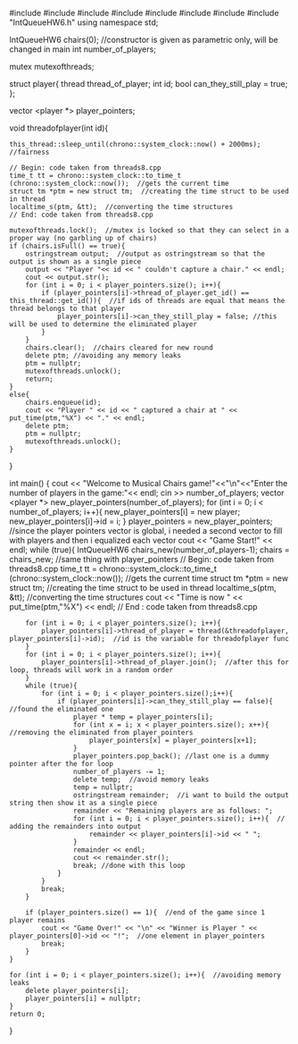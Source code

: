 #include <iostream>
#include <thread>
#include <chrono>
#include <iomanip>
#include <ctime>
#include <vector>
#include <mutex>
#include "IntQueueHW6.h"
using namespace std;

IntQueueHW6 chairs(0);  //constructor is given as parametric only, will be changed in main
int number_of_players;

mutex mutexofthreads;

struct player{
    thread thread_of_player;
    int id;
    bool can_they_still_play = true;
};

vector <player *> player_pointers;

void threadofplayer(int id){

    this_thread::sleep_until(chrono::system_clock::now() + 2000ms);  //fairness

    // Begin: code taken from threads8.cpp
    time_t tt = chrono::system_clock::to_time_t (chrono::system_clock::now());  //gets the current time
    struct tm *ptm = new struct tm;  //creating the time struct to be used in thread
    localtime_s(ptm, &tt);  //converting the time structures
    // End: code taken from threads8.cpp

    mutexofthreads.lock();  //mutex is locked so that they can select in a proper way (no garbling up of chairs)
    if (chairs.isFull() == true){
        ostringstream output;  //output as ostringstream so that the output is shown as a single piece
        output << "Player "<< id << " couldn't capture a chair." << endl;
        cout << output.str();
        for (int i = 0; i < player_pointers.size(); i++){
            if (player_pointers[i]->thread_of_player.get_id() == this_thread::get_id()){  //if ids of threads are equal that means the thread belongs to that player
                player_pointers[i]->can_they_still_play = false; //this will be used to determine the eliminated player
            }
        }
        chairs.clear();  //chairs cleared for new round
        delete ptm; //avoiding any memory leaks
        ptm = nullptr;
        mutexofthreads.unlock();
        return;
    }
    else{
        chairs.enqueue(id);
        cout << "Player " << id << " captured a chair at " << put_time(ptm,"%X") << "." << endl;
        delete ptm;
        ptm = nullptr;
        mutexofthreads.unlock();
    }
}

int main() {
    cout << "Welcome to Musical Chairs game!"<<"\n"<<"Enter the number of players in the game:"<< endl;
    cin >> number_of_players;
    vector <player *> new_player_pointers(number_of_players);
    for (int i = 0; i < number_of_players; i++){
        new_player_pointers[i] = new player;
        new_player_pointers[i]->id = i;
    }
    player_pointers = new_player_pointers;  //since the player pointers vector is global, i needed a second vector to fill with players and then i equalized each vector
    cout << "Game Start!" << endl;
    while (true){
        IntQueueHW6 chairs_new(number_of_players-1);
        chairs = chairs_new;  //same thing with player_pointers
        // Begin: code taken from threads8.cpp
        time_t tt = chrono::system_clock::to_time_t (chrono::system_clock::now());  //gets the current time
        struct tm *ptm = new struct tm;  //creating the time struct to be used in thread
        localtime_s(ptm, &tt);  //converting the time structures
        cout << "Time is now " << put_time(ptm,"%X") << endl;
        // End : code taken from threads8.cpp

        for (int i = 0; i < player_pointers.size(); i++){
            player_pointers[i]->thread_of_player = thread(&threadofplayer, player_pointers[i]->id);  //id is the variable for threadofplayer func
        }
        for (int i = 0; i < player_pointers.size(); i++){
            player_pointers[i]->thread_of_player.join();  //after this for loop, threads will work in a random order
        }
        while (true){
            for (int i = 0; i < player_pointers.size();i++){
                if (player_pointers[i]->can_they_still_play == false){  //found the eliminated one
                    player * temp = player_pointers[i];
                    for (int x = i; x < player_pointers.size(); x++){ //removing the eliminated from player_pointers
                        player_pointers[x] = player_pointers[x+1];
                    }
                    player_pointers.pop_back(); //last one is a dummy pointer after the for loop
                    number_of_players -= 1;
                    delete temp;  //avoid memory leaks
                    temp = nullptr;
                    ostringstream remainder;  //i want to build the output string then show it as a single piece
                    remainder << "Remaining players are as follows: ";
                    for (int i = 0; i < player_pointers.size(); i++){  // adding the remainders into output
                        remainder << player_pointers[i]->id << " ";
                    }
                    remainder << endl;
                    cout << remainder.str();
                    break; //done with this loop
                }
            }
            break;
        }

        if (player_pointers.size() == 1){  //end of the game since 1 player remains
            cout << "Game Over!" << "\n" << "Winner is Player " << player_pointers[0]->id << "!";  //one element in player_pointers
            break;
        }
    }

    for (int i = 0; i < player_pointers.size(); i++){  //avoiding memory leaks
        delete player_pointers[i];
        player_pointers[i] = nullptr;
    }
    return 0;
}
